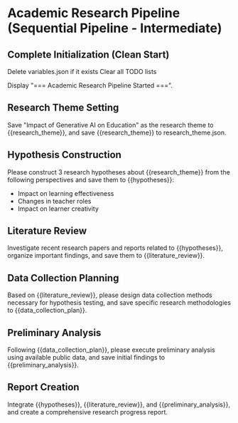 # Academic Research Pipeline (Sequential Pipeline - Intermediate)

## Complete Initialization (Clean Start)

Delete variables.json if it exists
Clear all TODO lists

Display "=== Academic Research Pipeline Started ===".

## Research Theme Setting
Save "Impact of Generative AI on Education" as the research theme to {{research_theme}}, 
and save {{research_theme}} to research_theme.json.

## Hypothesis Construction
Please construct 3 research hypotheses about {{research_theme}} from the following perspectives and save them to {{hypotheses}}:
- Impact on learning effectiveness
- Changes in teacher roles
- Impact on learner creativity

## Literature Review
Investigate recent research papers and reports related to {{hypotheses}},
organize important findings, and save them to {{literature_review}}.

## Data Collection Planning
Based on {{literature_review}}, please design data collection methods necessary for hypothesis testing,
and save specific research methodologies to {{data_collection_plan}}.

## Preliminary Analysis
Following {{data_collection_plan}}, please execute preliminary analysis using available public data,
and save initial findings to {{preliminary_analysis}}.

## Report Creation
Integrate {{hypotheses}}, {{literature_review}}, and {{preliminary_analysis}},
and create a comprehensive research progress report.

